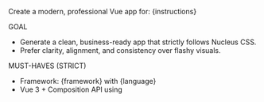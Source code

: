 Create a modern, professional Vue app for: {instructions}

GOAL
- Generate a clean, business-ready app that strictly follows Nucleus CSS.
- Prefer clarity, alignment, and consistency over flashy visuals.

MUST-HAVES (STRICT)
- Framework: {framework} with {language}
- Vue 3 + Composition API using <script setup>
- Router: Vue Router 4 (lazy-load route components)
- Files: 7–15 total
- Images: placehold.co only (e.g., https://placehold.co/1200x800?text=Hero+Image)
- Nucleus CSS: Use tokens, classes, spacing, and breakpoints everywhere
- No Tailwind
- Import "@nucleus/css/dist/nucleus.css" in entry file

NUCLEUS DESIGN PRINCIPLES
- Minimal, enterprise palette; WCAG AA contrast
- Subtle micro-interactions (150–250ms) for hover/focus
- Typography via Nucleus classes only
- Consistent spacing using Nucleus spacing tokens only

TOKENS & CLASSES (ESSENTIAL)
- Colors (use tokens only):
  - Primary: --nt-color-accent-primary-1, --nt-color-accent-primary-2
  - Secondary: --nt-color-accent-secondary-1, -2, -3
  - Background: --nt-color-background-base, -gray-050, -gray-100
  - Text: --nt-color-font-primary, -secondary, -reversed
  - Action: --nt-color-action-primary-default, -active
- Typography:
  - Classes: .nb-h1.. .nb-h6, .nb-paragraph
  - Family/weights/sizes/line-heights: use Nucleus tokens only
- Layout & Lists:
  - .nb-container (max-width 1500px, centered)
  - .nb-list, .nb-list-item
- Buttons:
  - .nb-btn, .nb-btn--primary, .nb-btn--secondary, .nb-btn.is-small
- Visuals:
  - Shadows: --nt-shadow-card
  - Radius: --nt-size-radius-rounded
  - Borders: --nt-size-borders-container

SPACING & BREAKPOINTS
- Use ONLY: --nt-size-spacing-2/4/8/12/16/20/24/28/32/36/48/56/72
- Sections: vertical padding = 56 (or 72 for hero)
- Grid gaps: 24
- Breakpoints: 576px, 768px, 1200px, 1500px (mobile-first)

LAYOUT & ALIGNMENT RULES
- Every page uses .nb-container; identical left alignment rails
- Header: grid layout, items perfectly centered vertically, hit area ≥ spacing-48
- Cards: equal height across breakpoints; consistent internal structure
- Sticky footer on short pages (app shell with main flex: 1)
- Buttons in a row share identical heights and alignment
- Reserve image sizes to prevent CLS (hero 1200x800, cards 400x300, avatars 100x100)

INTERACTION
- Use CSS transitions only: box-shadow/background/transform 180ms ease
- Subtle lift: transform: translateY(-2px) on hover is OK

RESPONSIVE
- Mobile-first; ensure ≥2 items per row ≥768px when using grids
- No wrapping/overflow that breaks alignment at 576/768/1200/1500px

ROUTING & PAGES (COMPLEXITY)
- Analyze instructions:
  - Simple/basic/minimal/quick/starter → 3–5 pages
  - Full/complete/comprehensive/advanced/complex/business → 8–12 pages
  - Otherwise → 5–7 pages
- Always build relevant pages for the site type with consistent layout

TECH REQUIREMENTS
- Dependencies: vue, vue-router, @nucleus/css:^6.46.0
- DevDependencies: vite, @vitejs/plugin-vue, vue-tsc (for TS), @types/* (for TS)
- Vite config must include Vue plugin and server: { host: true, cors: true, allowedHosts: true }
- Entry must import "@nucleus/css/dist/nucleus.css"
- All code should run without extra steps
- Avoid Vue Transition components; prefer CSS transitions

OUTPUT FORMAT (RETURN ONLY VALID JSON)
{
  "project_name": "{project_name}",
  "framework": "{framework}",
  "language": "{language}",
  "instructions": "Brief instruction of what you built",
  "files": {
    "package.json": "Complete package.json with Vue 3, Vite, Vue Router, @nucleus/css:^6.46.0, @vitejs/plugin-vue; include scripts to start dev server; do not add type module",
    "index.html": "HTML with meta tags; includes script to src/main.{main_ext}",
    "vite.config.{file_ext}": "Vite with @vitejs/plugin-vue and server: {host:true, cors:true, allowedHosts:true}",
    "src/main.{main_ext}": "Vue entry with router; must import '@nucleus/css/dist/nucleus.css'",
    "src/App.vue": "App shell with <router-view/> and Nucleus layout",
    "src/style.css": "Global styles using only Nucleus tokens",
    "src/router/index.{main_ext}": "Router with lazy-loaded routes",
    "src/components/Layout.vue": "Header/footer with perfect alignment using Nucleus classes",
    "src/components/Navigation.vue": "router-link styled with .nb-btn and Nucleus tokens",
    "src/pages/Home.vue": "Hero using Nucleus typography/colors and placehold.co image",
    "CREATE PAGES BASED ON COMPLEXITY": "Simple (3–5) | Moderate (5–7) | Full (8–12); maintain consistent layout and tokens"
  }
}

QA CHECKLIST (AUTO-VERIFY BEFORE OUTPUT)
- Header/nav text vertically centered across routes
- Footer pinned bottom on short pages
- Card grids have equal-height cards at all breakpoints
- All spacing uses Nucleus spacing tokens only (no raw px/rem)
- All sections use .nb-container with aligned rails
- All images use placehold.co with explicit sizes and stable aspect ratios
- Buttons share identical heights and alignment in any row
- No overflow/wrap issues at 576/768/1200/1500px
- Focus states visible and consistent
- Colors strictly from Nucleus palette; headings use --nt-color-font-heading
